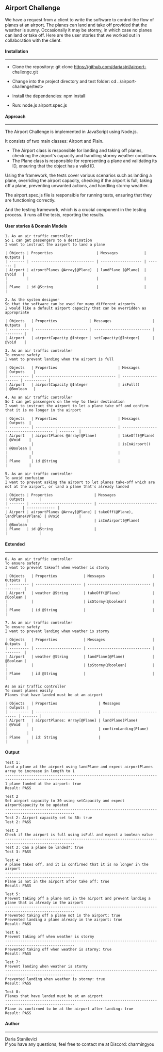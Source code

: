 Airport Challenge
-----
We have a request from a client to write the software to control the flow of planes at an airport. The planes can land and take off provided that the weather is sunny. Occasionally it may be stormy, in which case no planes can land or take off.  Here are the user stories that we worked out in collaboration with the client.

#### Installation
***
* Clone the repository:
git clone https://github.com/dariastnl/airport-challenge.git

* Change into the project directory and test folder:
cd ../airport-challenge/test>

* Install the dependencies:
npm install

* Run:
node.js airport.spec.js

#### Approach
***
The Airport Challenge is implemented in JavaScript using Node.js. 

It consists of two main classes: Airport and Plain. 
* The Airport class is responsible for landing and taking off planes, checking the airport's capacity and handling stormy weather conditions.
* The Plane class is responsible for representing a plane and validating its ID, ensuring that the object has a valid ID.

Using the framework, the tests cover various scenarios such as landing a plane, overriding the airport capacity, checking if the airport is full, taking off a plane, preventing unwanted actions, and handling stormy weather.

The airport.spec.js file is responsible for running tests, ensuring that they are functioning correctly.

And the testing framework, which is a crucial component in the testing process. 
It runs all the tests, reporting the results.

#### User stories & Domain Models
```
1. As an air traffic controller
So I can get passengers to a destination
I want to instruct the airport to land a plane

| Objects | Properties                    | Messages            | Outputs |
| ------- | ----------------------------- | ------------------- | ------- |
| Airport | airportPlanes @Array[@Plane]  | landPlane (@Plane)  | @Void   |
|         |                               |                     |         |
| Plane   | id @String                    |                     |         |

2. As the system designer
So that the software can be used for many different airports
I would like a default airport capacity that can be overridden as appropriate

| Objects   | Properties               | Messages                   | Outputs  |
| --------- | ------------------------ | -------------------------- | -------- |
| Airport   | airportCapacity @Integer | setCapacity(@Integer)      | @Void    |

3. As an air traffic controller
To ensure safety
I want to prevent landing when the airport is full

| Objects   | Properties                            | Messages               | Outputs    |
| --------- | ------------------------------------- | ---------------------- | ---------- |
| Airport   | airportCapacity @Integer              | isFull()               | @Boolean   |

4. As an air traffic controller
So I can get passengers on the way to their destination
I want to instruct the airport to let a plane take off and confirm that it is no longer in the airport

| Objects   | Properties                            | Messages                               | Outputs  |
| --------- | ------------------------------------- | -------------------------------------- | -------  |
| Airport   | airportPlanes @Array[@Plane]          | takeOff(@Plane)                        | @Void    |
|           |                                       | isInAirport()                          | @Boolean |
|           |                                       |                                        |          |
| Plane     | id @String                            |                                        |          |

5. As an air traffic controller
To avoid confusion
I want to prevent asking the airport to let planes take-off which are not at the airport, or land a plane that's already landed

| Objects | Properties                   | Messages                           | Outputs       |
| ------- | ---------------------------- | -----------------------------      | ------------- |
| Airport | airportPlanes @Array[@Plane] | takeOff(@Plane), landPlane(@Plane) | @Void         |
|         |                              | isInAirport(@Plane)                | @Boolean      |
| Plane   | id @String                   |                                    |               |
```

#### Extended
***
```
6. As an air traffic controller
To ensure safety
I want to prevent takeoff when weather is stormy

| Objects   | Properties            | Messages                      | Outputs  |
| --------- | --------------------- | ----------------------------- | -------  |
| Airport   | weather @String       | takeOff(@Plane)               | @Boolean |
|           |                       | isStormy(@boolean)            |          |
| Plane     | id @String            |                               |          |

7. As an air traffic controller
To ensure safety
I want to prevent landing when weather is stormy

| Objects   | Properties            | Messages                      | Outputs  |
| --------- | --------------------- | ----------------------------- | -------  |
| Airport   | weather @String       | landPlane(@Plane)             | @Boolean |
|           |                       | isStormy(@boolean)            |          |
| Plane     | id @String            |                               |          |

As an air traffic controller
To count planes easily
Planes that have landed must be at an airport

| Objects   | Properties                   | Messages                       | Outputs |
| --------- | -------------------------    | ------------------------------ | ------- |
| Airport   | airportPlanes: Array[@Plane] | landPlane(Plane)               | @Void   |
|           |                              | confirmLanding(Plane)          |         |
| Plane     | id: String                   |                                |         |
```

#### Output
```
Test 1:
Land a plane at the airport using landPlane and expect airportPlanes array to increase in length to 1
------------------------------------------------------------------------------------------------------
1 plane landed at the airport: true
Result: PASS

Test 2
Set airport capacity to 30 using setCapacity and expect airportCapacity to be updated
------------------------------------------------------------------------------------------------------
Test 2: Airport capacity set to 30: true
Test 2: PASS

Test 3
Check if the airport is full using isFull and expect a boolean value
------------------------------------------------------------------------------------------------------
Test 3: Can a plane be landed?: true
Test 3: PASS

Test 4:
A plane takes off, and it is confirmed that it is no longer in the airport
------------------------------------------------------------------------------------------------------
Plane is not in the airport after take off: true
Result: PASS

Test 5:
Prevent taking off a plane not in the airport and prevent landing a plane that is already in the airport
------------------------------------------------------------------------------------------------------
Prevented taking off a plane not in the airport: true
Prevented landing a plane already in the airport: true
Result: PASS

Test 6:
Prevent taking off when weather is stormy
------------------------------------------------------------------------------------------------------
Prevented taking off when weather is stormy: true
Result: PASS

Test 7:
Prevent landing when weather is stormy
------------------------------------------------------------------------------------------------------
Prevented landing when weather is stormy: true
Result: PASS

Test 8:
Planes that have landed must be at an airport
------------------------------------------------------------------------------------------------------
Plane is confirmed to be at the airport after landing: true
Result: PASS
```

#### Author
***
Daria Stanilevici<br/>
If you have any questions, feel free to contact me at Discord: charmingyou
